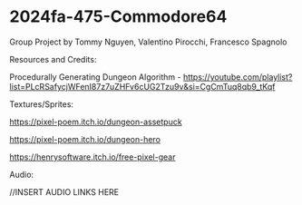 # 2024fa-475-Commodore64

Group Project by Tommy Nguyen, Valentino Pirocchi, Francesco Spagnolo

Resources and Credits: 

Procedurally Generating Dungeon Algorithm - https://youtube.com/playlist?list=PLcRSafycjWFenI87z7uZHFv6cUG2Tzu9v&si=CgCmTuq8qb9_tKqf




Textures/Sprites:

https://pixel-poem.itch.io/dungeon-assetpuck

https://pixel-poem.itch.io/dungeon-hero

https://henrysoftware.itch.io/free-pixel-gear


Audio:

//INSERT AUDIO LINKS HERE
